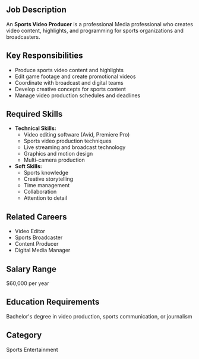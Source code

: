 ## Job Description
An **Sports Video Producer** is a professional Media professional who creates video content, highlights, and programming for sports organizations and broadcasters.

## Key Responsibilities
- Produce sports video content and highlights
- Edit game footage and create promotional videos
- Coordinate with broadcast and digital teams
- Develop creative concepts for sports content
- Manage video production schedules and deadlines

## Required Skills
- **Technical Skills:**
  - Video editing software (Avid, Premiere Pro)
  - Sports video production techniques
  - Live streaming and broadcast technology
  - Graphics and motion design
  - Multi-camera production
- **Soft Skills:**
  - Sports knowledge
  - Creative storytelling
  - Time management
  - Collaboration
  - Attention to detail

## Related Careers
- Video Editor
- Sports Broadcaster
- Content Producer
- Digital Media Manager

## Salary Range
$60,000 per year

## Education Requirements
Bachelor's degree in video production, sports communication, or journalism

## Category
Sports Entertainment
